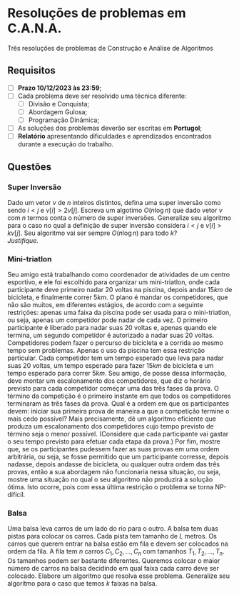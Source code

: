 # Resoluções de problemas em C.A.N.A.
Três resoluções de problemas de Construção e Análise de Algoritmos

## Requisitos

- [ ] **Prazo 10/12/2023 às 23:59**;
- [ ] Cada problema deve ser resolvido uma técnica diferente:
  - [ ] Divisão e Conquista;
  - [ ] Abordagem Gulosa;
  - [ ] Programação Dinâmica;
- [ ] As soluções dos problemas deverão ser escritas em **Portugol**;
- [ ] **Relatório** apresentando dificuldades e aprendizados encontrados durante a execução do trabalho.
      
## Questões

### Super Inversão

Dado um vetor $v$ de $n$ inteiros distintos, defina uma super inversão como sendo $i < j$ e $v[i] > 2v[j]$. Escreva um algotimo $O(n \log n)$ que dado vetor $v$ com $n$ termos conta o número de super inversões. Generalize seu algoritmo para o caso no qual a definição de super inversão considera $i < j$ e $v[i] > kv[j]$. Seu algoritmo vai ser sempre $O(n \log n)$ para todo $k$?  
_Justifique._

### Mini-triatlon

Seu amigo está trabalhando como coordenador de atividades de um centro esportivo, e ele foi escolhido para organizar um mini-triatlon, onde cada participante deve primeiro nadar $20$ voltas na piscina, depois andar $15km$ de bicicleta, e finalmente correr $5km$. O plano é mandar os competidores, que não são muitos, em diferentes estágios, de acordo com a seguinte restrições: apenas uma faixa da piscina pode ser usada para o mini-triatlon, ou seja, apenas um competidor pode nadar de cada vez. O primeiro participante é liberado para nadar suas $20$ voltas e, apenas quando ele termina, um segundo competidor é autorizado a nadar suas $20$ voltas. Competidores podem fazer o percurso de bicicleta e a corrida ao mesmo tempo sem problemas. Apenas o uso da piscina tem essa restrição particular. Cada competidor tem um tempo esperado que leva para nadar suas $20$ voltas, um tempo esperado para fazer $15km$ de bicicleta e um tempo esperado para correr $5km$. Seu amigo, de posse dessa informação, deve montar um escalonamento dos competidores, que diz o horário previsto para cada competidor começar uma das três fases da prova. O término da competição é o primeiro instante em que todos os competidores terminaram as três fases da prova. Qual é a ordem em que os participantes devem: iniciar sua primeira prova de maneira a que a competição termine o mais cedo possível? Mais precisamente, dê um algoritmo eficiente que produza um escalonamento dos competidores cujo tempo previsto de término seja o menor possível. (Considere que cada participante vai gastar o seu tempo previsto para efetuar cada etapa da prova.) Por fim, mostre que, se os participantes pudessem fazer as suas provas em uma ordem arbitrária, ou seja, se fosse permitido que um participante corresse, depois nadasse, depois andasse de bicicleta, ou qualquer outra ordem das três provas, então a sua abordagem não funcionaria nessa situação, ou seja, mostre uma situação no qual o seu algoritmo não produzirá a solução ótima. Isto ocorre, pois com essa última restrição o problema se torna NP-difícil.

### Balsa

Uma balsa leva carros de um lado do rio para o outro. A balsa tem duas pistas para colocar os carros. Cada pista tem tamanho de $L$ metros. Os carros que querem entrar na balsa estão em fila e devem ser colocados na ordem da fila. A fila tem $n$ carros $C_1, C_2, ... , C_n$ com tamanhos $T_1, T_2, ... , T_n$. Os tamanhos podem ser bastante diferentes. Queremos colocar o maior número de carros na balsa decidindo em qual faixa cada carro deve ser colocado. Elabore um algoritmo que resolva esse problema.
Generalize seu algoritmo para o caso que temos $k$ faixas na balsa.

